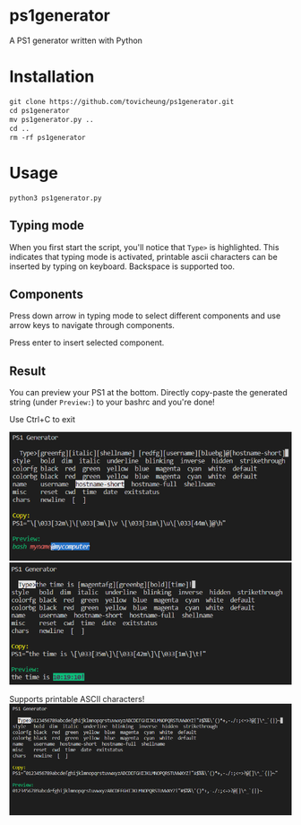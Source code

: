 # ps1generator
A PS1 generator written with Python

# Installation
```
git clone https://github.com/tovicheung/ps1generator.git
cd ps1generator
mv ps1generator.py ..
cd ..
rm -rf ps1generator
```

# Usage
```
python3 ps1generator.py
```

## Typing mode
When you first start the script, you'll notice that `Type>` is highlighted. This indicates that typing mode is activated, printable ascii characters can be inserted by typing on keyboard. Backspace is supported too.

## Components
Press down arrow in typing mode to select different components and use arrow keys to navigate through components.

Press enter to insert selected component.

## Result
You can preview your PS1 at the bottom. Directly copy-paste the generated string (under `Preview:`) to your bashrc and you're done!

Use Ctrl+C to exit

![image](./assets/demo.png)
![image](./assets/demo2.png)

Supports printable ASCII characters!
![image](./assets/demo3.png)